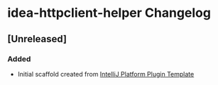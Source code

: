 <!-- Keep a Changelog guide -> https://keepachangelog.com -->

# idea-httpclient-helper Changelog

## [Unreleased]
### Added
- Initial scaffold created from [IntelliJ Platform Plugin Template](https://github.com/JetBrains/intellij-platform-plugin-template)
